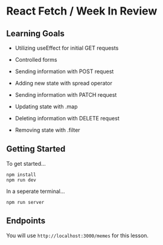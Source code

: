 # React Fetch / Week In Review

## Learning Goals

- Utilizing useEffect for initial GET requests

- Controlled forms

- Sending information with POST request

- Adding new state with spread operator

- Sending information with PATCH request

- Updating state with .map

- Deleting information with DELETE request

- Removing state with .filter

## Getting Started

To get started...

```
npm install
npm run dev
```

In a seperate terminal...

```
npm run server
```

## Endpoints

You will use `http://localhost:3000/memes` for this lesson.